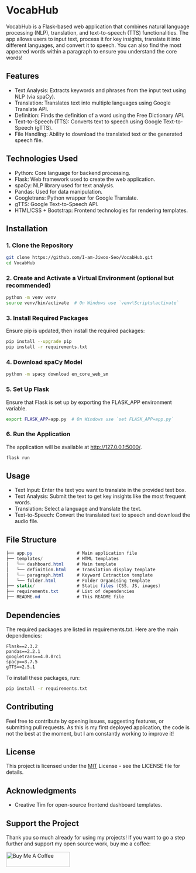 # VocabHub

VocabHub is a Flask-based web application that combines natural language processing (NLP), translation, and text-to-speech (TTS) functionalities. The app allows users to input text, process it for key insights, translate it into different languages, and convert it to speech. You can also find the most appeared words within a paragraph to ensure you understand the core words!


## Features
- Text Analysis: Extracts keywords and phrases from the input text using NLP (via spaCy).
- Translation: Translates text into multiple languages using Google Translate API.
- Definition: Finds the definition of a word using the Free Dictionary API.
- Text-to-Speech (TTS): Converts text to speech using Google Text-to-Speech (gTTS).
- File Handling: Ability to download the translated text or the generated speech file.

## Technologies Used
- Python: Core language for backend processing.
- Flask: Web framework used to create the web application.
- spaCy: NLP library used for text analysis.
- Pandas: Used for data manipulation.
- Googletrans: Python wrapper for Google Translate.
- gTTS: Google Text-to-Speech API.
- HTML/CSS + Bootstrap: Frontend technologies for rendering templates.


## Installation

### 1. Clone the Repository

```bash
git clone https://github.com/I-am-Jiwoo-Seo/VocabHub.git
cd VocabHub
```

### 2. Create and Activate a Virtual Environment (optional but recommended)

```bash
python -m venv venv
source venv/bin/activate  # On Windows use `venv\Scripts\activate`
```

### 3. Install Required Packages
Ensure pip is updated, then install the required packages:

```bash
pip install --upgrade pip
pip install -r requirements.txt
```

### 4. Download spaCy Model

```bash
python -m spacy download en_core_web_sm
```

### 5. Set Up Flask

Ensure that Flask is set up by exporting the FLASK_APP environment variable.

```bash
export FLASK_APP=app.py  # On Windows use `set FLASK_APP=app.py`
```

### 6. Run the Application

The application will be available at http://127.0.0.1:5000/.

```bash
flask run
```



## Usage

- Text Input: Enter the text you want to translate in the provided text box.
- Text Analysis: Submit the text to get key insights like the most frequent words.
- Translation: Select a language and translate the text.
- Text-to-Speech: Convert the translated text to speech and download the audio file.


## File Structure

```csharp
├── app.py                 # Main application file
├── templates/             # HTML templates
│   └── dashboard.html     # Main template
│   └── definition.html    # Translation display template
│   └── paragraph.html     # Keyword Extraction template
│   └── folder.html        # Folder Organising template
├── static/                # Static files (CSS, JS, images)
├── requirements.txt       # List of dependencies
├── README.md              # This README file

```

## Dependencies
The required packages are listed in requirements.txt. Here are the main dependencies:


```plaintext
Flask==2.3.2
pandas==2.2.1
googletrans==4.0.0rc1
spacy==3.7.5
gTTS==2.5.1
```
To install these packages, run:
```bash
pip install -r requirements.txt
```

## Contributing

Feel free to contribute by opening issues, suggesting features, or submitting pull requests. As this is my first deployed application, the code is not the best at the moment, but I am constantly working to improve it!

## License
This project is licensed under the [MIT](https://choosealicense.com/licenses/mit/) License - see the LICENSE file for details.

## Acknowledgments
- Creative Tim for open-source frontend dashboard templates. 

## Support the Project
Thank you so much already for using my projects! If you want to go a step further and support my open source work, buy me a coffee:

<a href="https://www.buymeacoffee.com/artjiwoose3" target="_blank"><img src="https://cdn.buymeacoffee.com/buttons/default-orange.png" alt="Buy Me A Coffee" height="41" width="174"></a>
